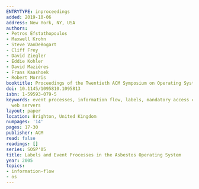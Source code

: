 ```yaml
---
ENTRYTYPE: inproceedings
added: 2019-10-06
address: New York, NY, USA
authors:
- Petros Efstathopoulos
- Maxwell Krohn
- Steve VanDeBogart
- Cliff Frey
- David Ziegler
- Eddie Kohler
- David Mazières
- Frans Kaashoek
- Robert Morris
booktitle: Proceedings of the Twentieth ACM Symposium on Operating Systems Principles
doi: 10.1145/1095810.1095813
isbn: 1-59593-079-5
keywords: event processes, information flow, labels, mandatory access control, secure
  web servers
layout: paper
location: Brighton, United Kingdom
numpages: '14'
pages: 17-30
publisher: ACM
read: false
readings: []
series: SOSP'05
title: Labels and Event Processes in the Asbestos Operating System
year: 2005
topics:
- information-flow
- os
---
```

